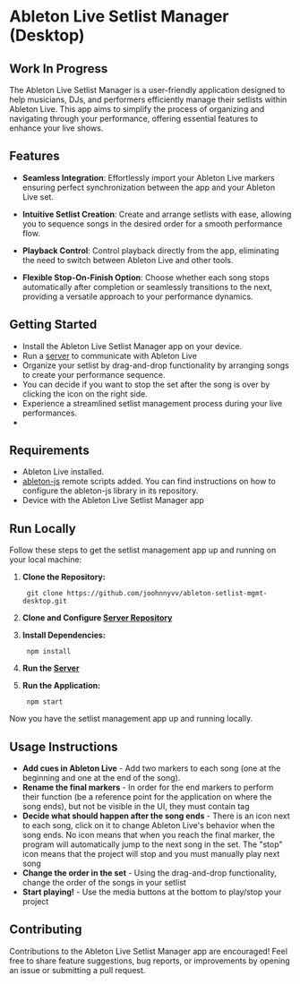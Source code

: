 
# Ableton Live Setlist Manager (Desktop)
## Work In Progress 


The Ableton Live Setlist Manager is a user-friendly application designed to help musicians, DJs, and performers efficiently manage their setlists within Ableton Live. This app aims to simplify the process of organizing and navigating through your performance, offering essential features to enhance your live shows.


## Features

- **Seamless Integration**: Effortlessly import your Ableton Live markers ensuring perfect synchronization between the app and your Ableton Live set.

- **Intuitive Setlist Creation**: Create and arrange setlists with ease, allowing you to sequence songs in the desired order for a smooth performance flow.

- **Playback Control**: Control playback directly from the app, eliminating the need to switch between Ableton Live and other tools.

- **Flexible Stop-On-Finish Option**: Choose whether each song stops automatically after completion or seamlessly transitions to the next, providing a versatile approach to your performance dynamics.


## Getting Started

- Install the Ableton Live Setlist Manager app on your device.
- Run a [server](https://github.com/joohnnyvv/setlist-mgmt-server) to communicate with Ableton Live 
- Organize your setlist by drag-and-drop functionality by arranging songs to create your performance sequence.
- You can decide if you want to stop the set after the song is over by clicking the icon on the right side.
- Experience a streamlined setlist management process during your live performances.
- 
## Requirements

- Ableton Live installed.
- [ableton-js](https://github.com/leolabs/ableton-js) remote scripts added. You can find instructions on how to configure the ableton-js library in its repository.
- Device with the Ableton Live Setlist Manager app
  
## Run Locally

Follow these steps to get the setlist management app up and running on your local machine:

1. **Clone the Repository:**
  
        git clone https://github.com/joohnnyvv/ableton-setlist-mgmt-desktop.git
  

2. **Clone and Configure [Server Repository](https://github.com/joohnnyvv/setlist-mgmt-server)**

3. **Install Dependencies:**
  
        npm install
  

4. **Run the [Server](https://github.com/joohnnyvv/setlist-mgmt-server)**

5. **Run the Application:**
  
        npm start
  

Now you have the setlist management app up and running locally. 


## Usage Instructions

- **Add cues in Ableton Live** - Add two markers to each song (one at the beginning and one at the end of the song).
- **Rename the final markers** - In order for the end markers to perform their function (be a reference point for the application on where the song ends), but not be visible in the UI, they must contain <end> tag
- **Decide what should happen after the song ends** - There is an icon next to each song, click on it to change Ableton Live's behavior when the song ends. No icon means that when you reach the final marker, the program will automatically jump to the next song in the set. The "stop" icon means that the project will stop and you must manually play next song
- **Change the order in the set** - Using the drag-and-drop functionality, change the order of the songs in your setlist
- **Start playing!** - Use the media buttons at the bottom to play/stop your project

## Contributing

Contributions to the Ableton Live Setlist Manager app are encouraged! Feel free to share feature suggestions, bug reports, or improvements by opening an issue or submitting a pull request.
